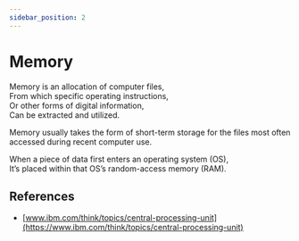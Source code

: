 ```yaml
---
sidebar_position: 2
---
```


# Memory

Memory is an allocation of computer files,  
From which specific operating instructions,  
Or other forms of digital information,  
Can be extracted and utilized.

Memory usually takes the form of short-term storage for the files most often accessed during recent computer use.

When a piece of data first enters an operating system (OS),  
It’s placed within that OS’s random-access memory (RAM).

## References

- [www.ibm.com/think/topics/central-processing-unit](https://www.ibm.com/think/topics/central-processing-unit)
